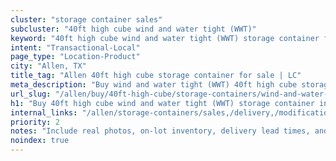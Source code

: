 ```yaml
---
cluster: "storage container sales"
subcluster: "40ft high cube wind and water tight (WWT)"
keyword: "40ft high cube wind and water tight (WWT) storage container for sale Allen, TX"
intent: "Transactional-Local"
page_type: "Location-Product"
city: "Allen, TX"
title_tag: "Allen 40ft high cube storage container for sale | LC"
meta_description: "Buy wind and water tight (WWT) 40ft high cube storage container sale with local delivery in Allen, TX. LC Container — local Since 2003. Request a fast quote today."
url_slug: "/allen/buy/40ft-high-cube/storage-containers/wind-and-water-tight-wwt"
h1: "Buy 40ft high cube wind and water tight (WWT) storage container in Allen"
internal_links: "/allen/storage-containers/sales,/delivery,/modifications"
priority: 2
notes: "Include real photos, on-lot inventory, delivery lead times, and financing info."
noindex: true
---
```


<!-- TODO: Add unique city/inventory copy, images, and internal links here. -->
